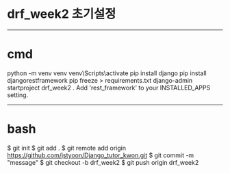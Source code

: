 # drf_week2 초기설정

---
# cmd
python -m venv venv
venv\Scripts\activate
pip install django
pip install djangorestframework
pip freeze > requirements.txt
django-admin startproject drf_week2 .
Add 'rest_framework' to your INSTALLED_APPS setting.

---
# bash
$ git init
$ git add .
$ git remote add origin https://github.com/jstyoon/Django_tutor_kwon.git
$ git commit -m "message"
$ git checkout -b drf_week2
$ git push origin drf_week2
